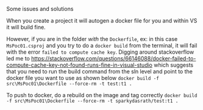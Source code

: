 ﻿Some issues and solutions

When you create a project it will autogen a docker file for you and within VS it will build fine.

However, if you are in the folder *with* the `Dockerfile`, ex: in this case `MsPoc01.csproj` and you try to do a `docker build` from the terminal, it will fail with the error
`failed to compute cache key`. Digging around stackoverflow led me to https://stackoverflow.com/questions/66146088/docker-failed-to-compute-cache-key-not-found-runs-fine-in-visual-studio
which suggests that you need to run the build command from the sln level and point to the docker file you want to use as shown below
`docker build -f src\MsPoc01\Dockerfile --force-rm -t test:t1 .`

To push to docker, do a rebuild on the image and tag correctly
`docker build -f src\MsPoc01\Dockerfile --force-rm -t sparkydasrath/test:t1 .`
